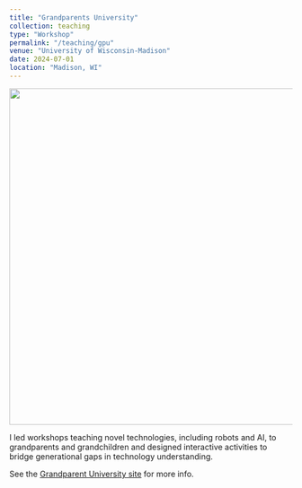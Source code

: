 ```yaml
---
title: "Grandparents University"
collection: teaching
type: "Workshop"
permalink: "/teaching/gpu"
venue: "University of Wisconsin-Madison"
date: 2024-07-01
location: "Madison, WI"
---
```


<img width='600px' src='/images/IMG_7212.png'>

I led workshops teaching novel technologies, including robots and AI, to grandparents and grandchildren and designed interactive activities to bridge generational gaps in technology understanding.

See the [Grandparent University site](https://uwalumni.com/grandparents-university/) for more info.
